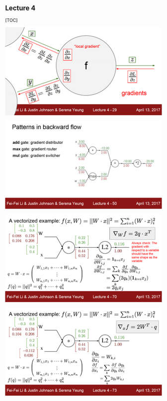 ## Lecture 4

[TOC]

![cs231n_2017_lecture429](assets/cs231n_2017_lecture429.png)



![cs231n_2017_lecture450](assets/cs231n_2017_lecture450.png)



![cs231n_2017_lecture470](assets/cs231n_2017_lecture470.png)



![cs231n_2017_lecture473](assets/cs231n_2017_lecture473.png)

